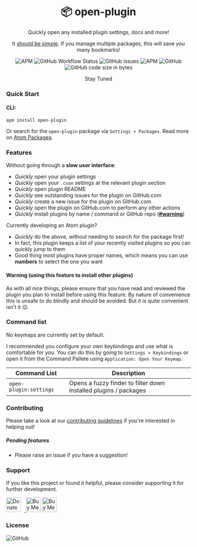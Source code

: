 <h1 align="center">
    📦 open-plugin
</h1>
<p align="center">Quickly open any installed plugin settings, docs and more!</p>
<p align="center">It <ins>should be simple</ins>. If you manage multiple packages, this will save you many bookmarks!</p>
<p align="center">
    <img alt="APM" src="https://img.shields.io/apm/v/open-plugin">
    <img alt="GitHub Workflow Status" src="https://img.shields.io/github/workflow/status/keevan/open-plugin/ci">
    <img alt="GitHub issues" src="https://img.shields.io/github/issues/keevan/open-plugin">
    <img alt="APM" src="https://img.shields.io/apm/dm/open-plugin">
    <img alt="GitHub" src="https://img.shields.io/github/license/keevan/open-plugin">
    <img alt="GitHub code size in bytes" src="https://img.shields.io/github/languages/code-size/keevan/open-plugin">
</p>

<p align="center">
    Stay Tuned
</p>

### Quick Start

#### CLI:
```
apm install open-plugin
```
Or search for the `open-plugin` package via `Settings > Packages`. Read more on [Atom Packages](https://flight-manual.atom.io/using-atom/sections/atom-packages/).

### Features

Without going through a __slow user interface__:
- _Quickly_ open your plugin settings
- _Quickly_ open your `.cson` settings at the relevant plugin section
- _Quickly_ open plugin README
- _Quickly_ see outstanding issues for the plugin on GitHub.com
- _Quickly_ create a new issue for the plugin on GitHub.com
- _Quickly_ open the plugin on GitHub.com to perform any other actions
- _Quickly_ install plugins by name / command or GitHub repo (__[#warning](#warning)__)

Currently developing an Atom plugin?
- _Quickly_ do the above, without needing to search for the package first!
- In fact, this plugin keeps a list of your recently visited plugins so you can quickly jump to them
- Good thing most plugins have proper names, which means you can use __numbers__ to select the one you want

#### Warning (using this feature to install other plugins)
As with all nice things, please ensure that you have read and reviewed the plugin you plan to install before using this feature. By nature of convenience this is unsafe to do blindly and should be avoided. But _it is_ quite convenient isn't it :wink:.


### Command list
No keymaps are currently set by default.

I recommended you configure your own keybindings and use what is comfortable for you. You can do this by going to `Settings > Keybindings` or open it from the Command Pallete using `Application: Open Your Keymap`.

Command List                            | Description
----------------------------------------|-------------
`open-plugin:settings`                  | Opens a fuzzy finder to filter down installed plugins / packages


### Contributing
Please take a look at our [contributing guidelines](./.github/CONTRIBUTING.md) if you're interested in helping out!

##### Pending features
- Please raise an issue if you have a suggestion!

### Support

If you like this project or found it helpful, please consider supporting it for further development.

<a href="https://liberapay.com/kevinpham/donate"><img alt="Donate using Liberapay" src="https://liberapay.com/assets/widgets/donate.svg" style="height: 40px; padding-right: 10px">
<a href="https://www.buymeacoffee.com/keevan" target="_blank"><img src="https://cdn.buymeacoffee.com/buttons/v2/default-yellow.png" alt="Buy Me A Coffee" style="height: 40px !important" ></a>
<a href="https://ko-fi.com/H2H3AFFHJ" target='_blank'><img height='36' style='border:0px;height:40px;' src='https://cdn.ko-fi.com/cdn/kofi1.png?v=3' border='0' alt='Buy Me a Coffee at ko-fi.com' /></a>

### License

<img alt="GitHub" src="https://img.shields.io/github/license/keevan/open-plugin?label=License">
